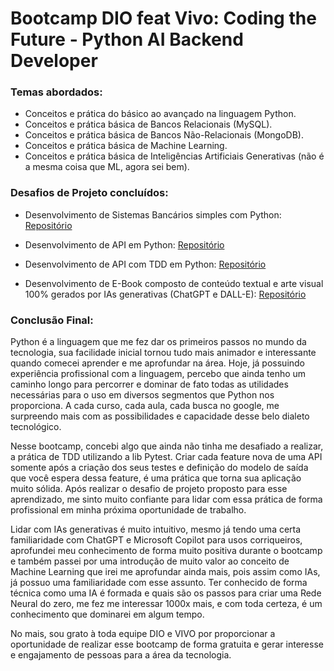 # Bootcamp DIO feat Vivo: Coding the Future - Python AI Backend Developer

### Temas abordados:
- Conceitos e prática do básico ao avançado na linguagem Python.
- Conceitos e prática básica de Bancos Relacionais (MySQL).
- Conceitos e prática básica de Bancos Não-Relacionais (MongoDB).
- Conceitos e prática básica de Machine Learning.
- Conceitos e prática básica de Inteligências Artificiais Generativas (não é a mesma coisa que ML, agora sei bem).

### Desafios de Projeto concluídos:
- Desenvolvimento de Sistemas Bancários simples com Python: [Repositório](https://github.com/JhonatasMenezes/bootcamp_python_dio/tree/main/projetos/sistema_bancario_v3)

- Desenvolvimento de API em Python: [Repositório](https://github.com/JhonatasMenezes/bootcamp_python_dio/tree/main/projetos/workout_api)

- Desenvolvimento de API com TDD em Python: [Repositório](https://github.com/JhonatasMenezes/bootcamp_python_dio/tree/main/projetos/tdd_project)

- Desenvolvimento de E-Book composto de conteúdo textual e arte visual 100% gerados por IAs generativas (ChatGPT e DALL-E): [Repositório](https://github.com/JhonatasMenezes/lab-natty-or-not/)

### Conclusão Final:
Python é a linguagem que me fez dar os primeiros passos no mundo da tecnologia, sua facilidade inicial tornou tudo mais animador e interessante quando comecei aprender e me aprofundar na área. Hoje, já possuindo experiência profissional com a linguagem, percebo que ainda tenho um caminho longo para percorrer e dominar de fato todas as utilidades necessárias para o uso em diversos segmentos que Python nos proporciona. A cada curso, cada aula, cada busca no google, me surpreendo mais com as possibilidades e capacidade desse belo dialeto tecnológico. 

Nesse bootcamp, concebi algo que ainda não tinha me desafiado a realizar, a prática de TDD utilizando a lib Pytest. Criar cada feature nova de uma API somente após a criação dos seus testes e definição do modelo de saída que você espera dessa feature, é uma prática que torna sua aplicação muito sólida. Após realizar o desafio de projeto proposto para esse aprendizado, me sinto muito confiante para lidar com essa prática de forma profissional em minha próxima oportunidade de trabalho.

Lidar com IAs generativas é muito intuitivo, mesmo já tendo uma certa familiaridade com ChatGPT e Microsoft Copilot para usos corriqueiros, aprofundei meu conhecimento de forma muito positiva durante o bootcamp e também passei por uma introdução de muito valor ao conceito de Machine Learning que irei me aprofundar ainda mais, pois assim como IAs, já possuo uma familiaridade com esse assunto. Ter conhecido de forma técnica como uma IA é formada e quais são os passos para criar uma Rede Neural do zero, me fez me interessar 1000x mais, e com toda certeza, é um conhecimento que dominarei em algum tempo.

No mais, sou grato à toda equipe DIO e VIVO por proporcionar a oportunidade de realizar esse bootcamp de forma gratuita e gerar interesse e engajamento de pessoas para a área da tecnologia.
